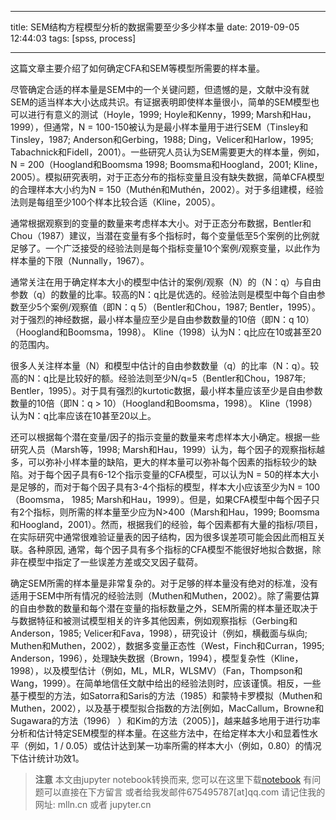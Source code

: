 
---

title: SEM结构方程模型分析的数据需要至少多少样本量
date: 2019-09-05 12:44:03
tags: [spss, process]

---


这篇文章主要介绍了如何确定CFA和SEM等模型所需要的样本量。

<!-- more -->


尽管确定合适的样本量是SEM中的一个关键问题，但遗憾的是，文献中没有就SEM的适当样本大小达成共识。有证据表明即使样本量很小，简单的SEM模型也可以进行有意义的测试（Hoyle，1999; Hoyle和Kenny，1999; Marsh和Hau，1999），但通常，N = 100-150被认为是最小样本量用于进行SEM（Tinsley和Tinsley，1987; Anderson和Gerbing，1988; Ding，Velicer和Harlow，1995; Tabachnick和Fidell，2001）。一些研究人员认为SEM需要更大的样本量，例如，N = 200（Hoogland和Boomsma 1998; Boomsma和Hoogland，2001; Kline，2005）。模拟研究表明，对于正态分布的指标变量且没有缺失数据，简单CFA模型的合理样本大小约为N = 150（Muthén和Muthén，2002）。对于多组建模，经验法则是每组至少100个样本比较合适（Kline，2005）。

通常根据观察到的变量的数量来考虑样本大小。对于正态分布数据，Bentler和Chou（1987）建议，当潜在变量有多个指标时，每个变量低至5个案例的比例就足够了。一个广泛接受的经验法则是每个指标变量10个案例/观察变量，以此作为样本量的下限（Nunnally，1967）。





通常关注在用于确定样本大小的模型中估计的案例/观察（N）的（N：q）与自由参数（q）的数量的比率。较高的N：q比是优选的。经验法则是模型中每个自由参数至少5个案例/观察值（即N：q 5）（Bentler和Chou，1987; Bentler，1995）。对于强烈的神经数据，最小样本量应至少是自由参数数量的10倍（即N：q 10）（Hoogland和Boomsma，1998）。 Kline（1998）认为N：q比应在10或甚至20的范围内。

很多人关注样本量（N）和模型中估计的自由参数数量（q）的比率（N：q）。较高的N：q比是比较好的额。经验法则至少N/q=5（Bentler和Chou，1987年; Bentler，1995）。对于具有强烈的kurtotic数据，最小样本量应该至少是自由参数数量的10倍（即N：q > 10）（Hoogland和Boomsma，1998）。 Kline（1998）认为N：q比率应该在10甚至20以上。




还可以根据每个潜在变量/因子的指示变量的数量来考虑样本大小确定。根据一些研究人员（Marsh等，1998; Marsh和Hau，1999）认为，每个因子的观察指标越多，可以弥补小样本量的缺陷，更大的样本量可以弥补每个因素的指标较少的缺陷。对于每个因子具有6-12个指示变量的CFA模型，可以认为N = 50的样本大小是足够的，而对于每个因子具有3-4个指标的模型，样本大小应该至少为N = 100（Boomsma， 1985; Marsh和Hau，1999）。但是，如果CFA模型中每个因子只有2个指标，则所需的样本量至少应为N>400（Marsh和Hau，1999; Boomsma和Hoogland，2001）。然而，根据我们的经验，每个因素都有大量的指标/项目，在实际研究中通常很难验证量表的因子结构，因为很多误差项可能会因此而相互关联。各种原因, 通常，每个因子具有多个指标的CFA模型不能很好地拟合数据，除非在模型中指定了一些误差方差或交叉因子载荷。




 
 确定SEM所需的样本量是非常复杂的。对于足够的样本量没有绝对的标准，没有适用于SEM中所有情况的经验法则（Muthen和Muthen，2002）。除了需要估算的自由参数的数量和每个潜在变量的指标数量之外，SEM所需的样本量还取决于与数据特征和被测试模型相关的许多其他因素，例如观察指标（Gerbing和Anderson，1985; Velicer和Fava，1998），研究设计（例如，横截面与纵向; Muthen和Muthen，2002），数据多变量正态性（West，Finch和Curran，1995; Anderson，1996），处理缺失数据（Brown，1994），模型复杂性（Kline，1998），以及模型估计（例如，ML，MLR，WLSMV）（Fan，Thompson和Wang，1999）。在简单地信任文献中给出的经验法则时，应该谨慎。相反，一些基于模型的方法，如Satorra和Saris的方法（1985）和蒙特卡罗模拟（Muthen和Muthen，2002），以及基于模型拟合指数的方法[例如，MacCallum，Browne和Sugawara的方法（1996） ）和Kim的方法（2005）]，越来越多地用于进行功率分析和估计特定SEM模型的样本量。在这些方法中，在给定样本大小和显着性水平（例如，1 / 0.05）或估计达到某一功率所需的样本大小（例如，0.80）的情况下估计统计功效1。


> **注意**
> 本文由jupyter notebook转换而来, 您可以在这里下载[notebook](SEM结构方程模型分析的数据需要至少多少样本量.ipynb)
> 有问题可以直接在下方留言
> 或者给我发邮件675495787[at]qq.com
> 请记住我的网址: mlln.cn 或者 jupyter.cn
